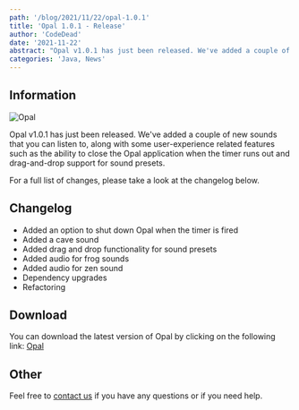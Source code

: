 ```yaml
---
path: '/blog/2021/11/22/opal-1.0.1'
title: 'Opal 1.0.1 - Release'
author: 'CodeDead'
date: '2021-11-22'
abstract: "Opal v1.0.1 has just been released. We've added a couple of new sounds that you can listen to, along with some user-experience related..."
categories: 'Java, News'
---
```


## Information

![Opal](https://i.imgur.com/tNBWTPS.png)

Opal v1.0.1 has just been released. We've added a couple of new sounds that you can listen to, along with some user-experience related features
such as the ability to close the Opal application when the timer runs out and drag-and-drop support for sound presets.

For a full list of changes, please take a look at the changelog below.

## Changelog

- Added an option to shut down Opal when the timer is fired
- Added a cave sound
- Added drag and drop functionality for sound presets
- Added audio for frog sounds
- Added audio for zen sound
- Dependency upgrades
- Refactoring

## Download

You can download the latest version of Opal by clicking on the following link:
[Opal](https://codedead.com/software/opal)

## Other

Feel free to [contact us](/contact) if you have any questions or if you need help.
